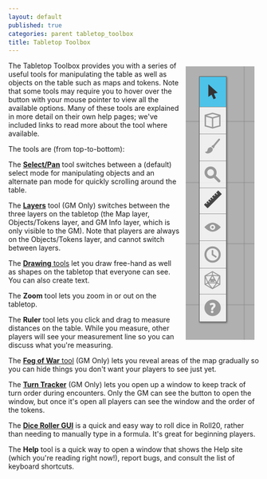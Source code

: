 ```yaml
---
layout: default
published: true
categories: parent tabletop_toolbox
title: Tabletop Toolbox
---
```


<img src="/images/toolbox.jpg" align="right" hspace="10" vspace="10" />

The Tabletop Toolbox provides you with a series of useful tools for manipulating the table as well as objects on the table such as maps and tokens. Note that some tools may require you to hover over the button with your mouse pointer to view all the available options. Many of these tools are explained in more detail on their own help pages; we've included links to read more about the tool where available.

The tools are (from top-to-bottom):

The [**Select/Pan**](/tabletop-toolbox-select-and-pan) tool switches between a (default) select mode for manipulating objects and an alternate pan mode for quickly scrolling around the table.

The [**Layers**](/tabletop-toolbox-layers) tool (GM Only) switches between the three layers on the tabletop (the Map layer, Objects/Tokens layer, and GM Info layer, which is only visible to the GM). Note that players are always on the Objects/Tokens layer, and cannot switch between layers.

The [**Drawing** tools](/tabletop-toolbox-drawing-tools) let you draw free-hand as well as shapes on the tabletop that everyone can see. You can also create text.

The **Zoom** tool lets you zoom in or out on the tabletop.

The **Ruler** tool lets you click and drag to measure distances on the table. While you measure, other players will see your measurement line so you can discuss what you're measuring.

The [**Fog of War** tool](/tabletop-toolbox-fog-of-war) (GM Only) lets you reveal areas of the map gradually so you can hide things you don't want your players to see just yet.

The [**Turn Tracker**](/tabletop-toolbox-turn-tracker) (GM Only) lets you open up a window to keep track of turn order during encounters. Only the GM can see the button to open the window, but once it's open all players can see the window and the order of the tokens.

The [**Dice Roller GUI**](/tabletop-toolbox-dice-gui) is a quick and easy way to roll dice in Roll20, rather than needing to manually type in a formula. It's great for beginning players.

The **Help** tool is a quick way to open a window that shows the Help site (which you're reading right now!), report bugs, and consult the list of keyboard shortcuts.
